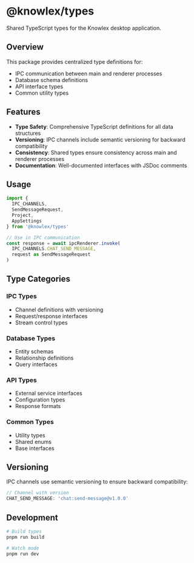 # @knowlex/types

Shared TypeScript types for the Knowlex desktop application.

## Overview

This package provides centralized type definitions for:

- IPC communication between main and renderer processes
- Database schema definitions
- API interface types
- Common utility types

## Features

- **Type Safety**: Comprehensive TypeScript definitions for all data structures
- **Versioning**: IPC channels include semantic versioning for backward compatibility
- **Consistency**: Shared types ensure consistency across main and renderer processes
- **Documentation**: Well-documented interfaces with JSDoc comments

## Usage

```typescript
import { 
  IPC_CHANNELS, 
  SendMessageRequest, 
  Project, 
  AppSettings 
} from '@knowlex/types'

// Use in IPC communication
const response = await ipcRenderer.invoke(
  IPC_CHANNELS.CHAT_SEND_MESSAGE, 
  request as SendMessageRequest
)
```

## Type Categories

### IPC Types
- Channel definitions with versioning
- Request/response interfaces
- Stream control types

### Database Types
- Entity schemas
- Relationship definitions
- Query interfaces

### API Types
- External service interfaces
- Configuration types
- Response formats

### Common Types
- Utility types
- Shared enums
- Base interfaces

## Versioning

IPC channels use semantic versioning to ensure backward compatibility:

```typescript
// Channel with version
CHAT_SEND_MESSAGE: 'chat:send-message@v1.0.0'
```

## Development

```bash
# Build types
pnpm run build

# Watch mode
pnpm run dev
```